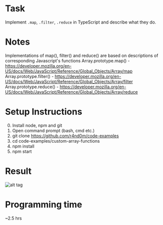 # Task

Implement `.map`, `.filter`, `.reduce` in TypeScript and describe what they do.


# Notes

Implementations of map(), filter() and reduce() are based on descriptions of corresponding Javascript's functions
Array.prototype.map() - https://developer.mozilla.org/en-US/docs/Web/JavaScript/Reference/Global_Objects/Array/map
Array.prototype.filter() - https://developer.mozilla.org/en-US/docs/Web/JavaScript/Reference/Global_Objects/Array/filter
Array.prototype.reduce() - https://developer.mozilla.org/en-US/docs/Web/JavaScript/Reference/Global_Objects/Array/reduce

# Setup Instructions

0. Install node, npm and git
1. Open command prompt (bash, cmd etc.)
1. git clone https://github.com/r4nd0m/code-examples
2. cd code-examples/custom-array-functions
3. npm install
4. npm start

# Result
![alt tag](https://github.com/r4nd0m/code-examples/blob/master/custom-array-functions/src/assets/result.png?raw=true)

# Programming time

~2.5 hrs

